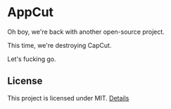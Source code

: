 # AppCut

Oh boy, we're back with another open-source project.

This time, we're destroying CapCut.

Let's fucking go.

## License

This project is licensed under MIT. [Details](LICENSE)